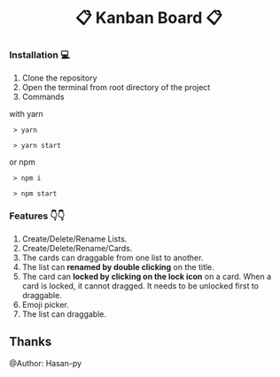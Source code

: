 

# <p  align="center">📋 Kanban Board 📋</p>

### Installation 💻
1. Clone the repository
2. Open the terminal from root directory of the project
3. Commands
  
 with yarn  

```
 > yarn
```

  

```
 > yarn start
```

or npm 


```
 > npm i
```

  

```
 > npm start
```
  
### Features 👇👇
1. Create/Delete/Rename Lists.
2. Create/Delete/Rename/Cards.
3. The cards can draggable from one list to another.
4. The list can <b>renamed by double clicking</b> on the title.
5. The card can <b>locked by clicking on the lock icon</b> on a card. When a card is locked, it cannot dragged. It needs to be unlocked first to draggable.
6. Emoji picker.
7. The list can draggable.

## Thanks

  

@Author: Hasan-py
